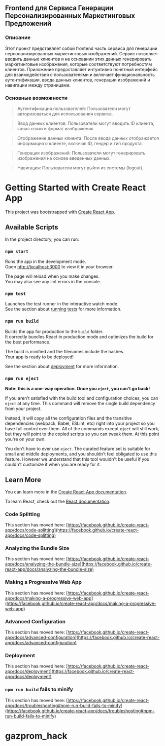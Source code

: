 ## Frontend для Сервиса Генерации Персонализированных Маркетинговых Предложений

### Описание

Этот проект представляет собой frontend часть сервиса для генерации персонализированных маркетинговых изображений. Сервис позволяет вводить данные клиентов и на 
основании этих данных генерировать маркетинговые изображения, которые соответствуют потребностям клиентов. Приложение предоставляет интуитивно понятный интерфейс 
для взаимодействия с пользователями и включает функциональность аутентификации, ввода данных клиентов, генерации изображений и навигации между страницами.

### Основные возможности

> Аутентификация пользователей: Пользователи могут авторизоваться для использования сервиса.

> Ввод данных клиентов: Пользователи могут вводить ID клиента, канал связи и формат изображения.

> Отображение данных клиента: После ввода данных отображается информация о клиенте, включая ID, гендер и тип продукта.

> Генерация изображений: Пользователи могут генерировать изображения на основе введенных данных.

> Навигация: Пользователи могут выйти из системы (logout).





# Getting Started with Create React App

This project was bootstrapped with [Create React App](https://github.com/facebook/create-react-app).

## Available Scripts

In the project directory, you can run:

### `npm start`

Runs the app in the development mode.\
Open [http://localhost:3000](http://localhost:3000) to view it in your browser.

The page will reload when you make changes.\
You may also see any lint errors in the console.

### `npm test`

Launches the test runner in the interactive watch mode.\
See the section about [running tests](https://facebook.github.io/create-react-app/docs/running-tests) for more information.

### `npm run build`

Builds the app for production to the `build` folder.\
It correctly bundles React in production mode and optimizes the build for the best performance.

The build is minified and the filenames include the hashes.\
Your app is ready to be deployed!

See the section about [deployment](https://facebook.github.io/create-react-app/docs/deployment) for more information.

### `npm run eject`

**Note: this is a one-way operation. Once you `eject`, you can't go back!**

If you aren't satisfied with the build tool and configuration choices, you can `eject` at any time. This command will remove the single build dependency from your project.

Instead, it will copy all the configuration files and the transitive dependencies (webpack, Babel, ESLint, etc) right into your project so you have full control over them. All of the commands except `eject` will still work, but they will point to the copied scripts so you can tweak them. At this point you're on your own.

You don't have to ever use `eject`. The curated feature set is suitable for small and middle deployments, and you shouldn't feel obligated to use this feature. However we understand that this tool wouldn't be useful if you couldn't customize it when you are ready for it.

## Learn More

You can learn more in the [Create React App documentation](https://facebook.github.io/create-react-app/docs/getting-started).

To learn React, check out the [React documentation](https://reactjs.org/).

### Code Splitting

This section has moved here: [https://facebook.github.io/create-react-app/docs/code-splitting](https://facebook.github.io/create-react-app/docs/code-splitting)

### Analyzing the Bundle Size

This section has moved here: [https://facebook.github.io/create-react-app/docs/analyzing-the-bundle-size](https://facebook.github.io/create-react-app/docs/analyzing-the-bundle-size)

### Making a Progressive Web App

This section has moved here: [https://facebook.github.io/create-react-app/docs/making-a-progressive-web-app](https://facebook.github.io/create-react-app/docs/making-a-progressive-web-app)

### Advanced Configuration

This section has moved here: [https://facebook.github.io/create-react-app/docs/advanced-configuration](https://facebook.github.io/create-react-app/docs/advanced-configuration)

### Deployment

This section has moved here: [https://facebook.github.io/create-react-app/docs/deployment](https://facebook.github.io/create-react-app/docs/deployment)

### `npm run build` fails to minify

This section has moved here: [https://facebook.github.io/create-react-app/docs/troubleshooting#npm-run-build-fails-to-minify](https://facebook.github.io/create-react-app/docs/troubleshooting#npm-run-build-fails-to-minify)
# gazprom_hack
